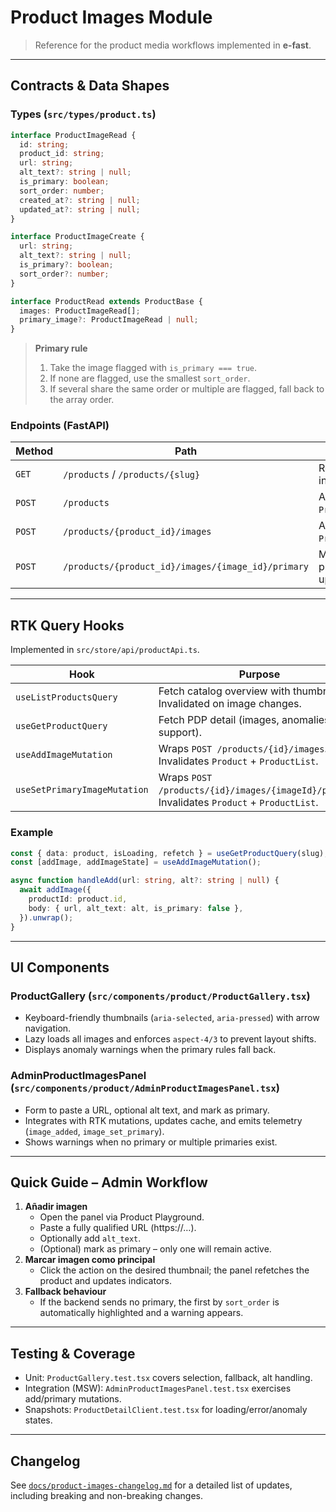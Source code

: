 # Product Images Module

> Reference for the product media workflows implemented in **e-fast**.

---

## Contracts & Data Shapes

### Types (`src/types/product.ts`)

```ts
interface ProductImageRead {
  id: string;
  product_id: string;
  url: string;
  alt_text?: string | null;
  is_primary: boolean;
  sort_order: number;
  created_at?: string | null;
  updated_at?: string | null;
}

interface ProductImageCreate {
  url: string;
  alt_text?: string | null;
  is_primary?: boolean;
  sort_order?: number;
}

interface ProductRead extends ProductBase {
  images: ProductImageRead[];
  primary_image?: ProductImageRead | null;
}
```

> **Primary rule**
>
> 1. Take the image flagged with `is_primary === true`.
> 2. If none are flagged, use the smallest `sort_order`.
> 3. If several share the same order or multiple are flagged, fall back to the array order.

### Endpoints (FastAPI)

| Method | Path                                               | Description                                                  |
| ------ | -------------------------------------------------- | ------------------------------------------------------------ |
| `GET`  | `/products` / `/products/{slug}`                   | Returns `ProductRead` including `images`.                    |
| `POST` | `/products`                                        | Accepts initial `images: ProductImageCreate[]`.              |
| `POST` | `/products/{product_id}/images`                    | Adds an image (body: `ProductImageCreate`).                  |
| `POST` | `/products/{product_id}/images/{image_id}/primary` | Marks an image as primary and returns updated `ProductRead`. |

---

## RTK Query Hooks

Implemented in `src/store/api/productApi.ts`.

| Hook                         | Purpose                                                                                      |
| ---------------------------- | -------------------------------------------------------------------------------------------- |
| `useListProductsQuery`       | Fetch catalog overview with thumbnails. Invalidated on image changes.                        |
| `useGetProductQuery`         | Fetch PDP detail (images, anomalies, retry support).                                         |
| `useAddImageMutation`        | Wraps `POST /products/{id}/images`. Invalidates `Product` + `ProductList`.                   |
| `useSetPrimaryImageMutation` | Wraps `POST /products/{id}/images/{imageId}/primary`. Invalidates `Product` + `ProductList`. |

### Example

```ts
const { data: product, isLoading, refetch } = useGetProductQuery(slug);
const [addImage, addImageState] = useAddImageMutation();

async function handleAdd(url: string, alt?: string | null) {
  await addImage({
    productId: product.id,
    body: { url, alt_text: alt, is_primary: false },
  }).unwrap();
}
```

---

## UI Components

### ProductGallery (`src/components/product/ProductGallery.tsx`)

- Keyboard-friendly thumbnails (`aria-selected`, `aria-pressed`) with arrow navigation.
- Lazy loads all images and enforces `aspect-4/3` to prevent layout shifts.
- Displays anomaly warnings when the primary rules fall back.

### AdminProductImagesPanel (`src/components/product/AdminProductImagesPanel.tsx`)

- Form to paste a URL, optional alt text, and mark as primary.
- Integrates with RTK mutations, updates cache, and emits telemetry (`image_added`, `image_set_primary`).
- Shows warnings when no primary or multiple primaries exist.

---

## Quick Guide – Admin Workflow

1. **Añadir imagen**
   - Open the panel via Product Playground.
   - Paste a fully qualified URL (https://…).
   - Optionally add `alt_text`.
   - (Optional) mark as primary – only one will remain active.
2. **Marcar imagen como principal**
   - Click the action on the desired thumbnail; the panel refetches the product and updates indicators.
3. **Fallback behaviour**
   - If the backend sends no primary, the first by `sort_order` is automatically highlighted and a warning appears.

---

## Testing & Coverage

- Unit: `ProductGallery.test.tsx` covers selection, fallback, alt handling.
- Integration (MSW): `AdminProductImagesPanel.test.tsx` exercises add/primary mutations.
- Snapshots: `ProductDetailClient.test.tsx` for loading/error/anomaly states.

---

## Changelog

See [`docs/product-images-changelog.md`](./product-images-changelog.md) for a detailed list of updates, including breaking and non-breaking changes.

